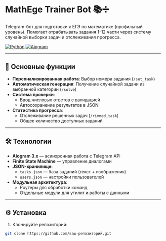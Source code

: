 # MathEge Trainer Bot 📚➗

Telegram-бот для подготовки к ЕГЭ по математике (профильный уровень). Помогает отрабатывать задания 1-12 части через систему случайной выборки задач и отслеживания прогресса.

[![Python](https://img.shields.io/badge/Python-3.10%2B-blue?logo=python)](https://www.python.org/)
[![Aiogram](https://img.shields.io/badge/Aiogram-3.x-blue?logo=telegram)](https://docs.aiogram.dev/)

---

## 🚀 Основные функции
- **Персонализированная работа**: Выбор номера задания (`/set_task`)
- **Автоматическая генерация**: Получение случайной задачи из выбранной категории (`/solve`)
- **Система проверки**: 
  - Ввод числовых ответов с валидацией
  - Автосохранение результатов в JSON
- **Статистика прогресса**: 
  - Отслеживание решенных задач (`/rimmed_task`)
  - Общее количество доступных заданий

---

## 🛠 Технологии
- **Aiogram 3.x** — асинхронная работа с Telegram API
- **Finite State Machine** — управление диалогами
- **JSON-хранилище**:
  - `tasks.json` — база заданий (текст + изображения)
  - `users.json` — настройки пользователей
- **Модульная архитектура**:
  - Роутеры для обработки команд
  - Отдельные модули для утилит и работы с данными

---

## ⚙️ Установка
1. Клонируйте репозиторий:
```bash
git clone https://github.com/ваш-репозиторий.git
